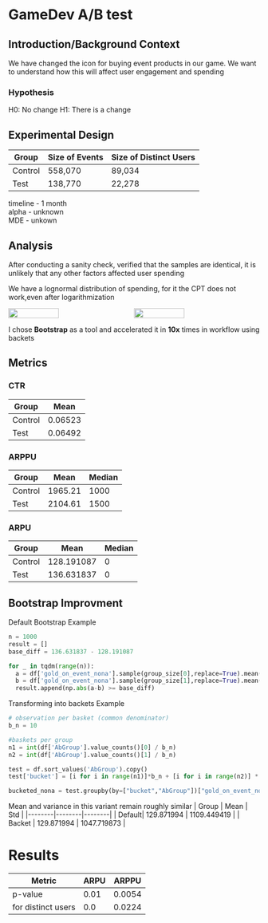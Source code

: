 # GameDev A/B test

## Introduction/Background Context
We have changed the icon for buying event products in our game.  We want to understand how this will affect user engagement and spending
### Hypothesis    
H0: No change
H1: There is a change

## Experimental Design

| Group                  | Size of Events | Size of Distinct Users |
|------------------------|----------------|------------------------|
| Control                | 558,070        | 89,034                 |
| Test                   | 138,770        | 22,278                 |

timeline - 1 month    
alpha - unknown    
MDE - unkown    

## Analysis
After conducting a sanity check, verified that the samples are identical, it is unlikely that any other factors affected user spending

We have a lognormal distribution of spending, for it the CPT does not work,even after logarithmization     
  <div style="display: flex; justify-content: space-between;">
      <img src="https://github.com/apereprosov/ab-test-gamedev/assets/61319269/44b2139a-7318-4815-83f2-a551761caf25" style="flex: 1; object-fit: cover; width: 40%; height: 60%;" />
      <img src="https://github.com/apereprosov/ab-test-gamedev/assets/61319269/d656a7d8-526c-40b1-bbb5-acb7282c8cc3" style="flex: 1; object-fit: cover; width: 40%; height: 60%;" />
  </div>    

I chose **Bootstrap** as a tool and accelerated it in **10x** times in workflow using backets   

## Metrics
### CTR
| Group  | Mean   | 
|--------|--------|
| Control| 0.06523|
| Test   | 0.06492|
### ARPPU
| Group  | Mean   | Median |
|--------|--------|--------|
| Control| 1965.21| 1000   |
| Test   | 2104.61| 1500   |
### ARPU
| Group  | Mean   | Median |
|--------|--------|--------|
| Control| 128.191087	| 0   |
| Test   | 136.631837 | 0   |

## Bootstrap Improvment
Default Bootstrap Example
```python
n = 1000
result = []
base_diff = 136.631837 - 128.191087

for _ in tqdm(range(n)):
  a = df['gold_on_event_nona'].sample(group_size[0],replace=True).mean()
  b = df['gold_on_event_nona'].sample(group_size[1],replace=True).mean()
  result.append(np.abs(a-b) >= base_diff)
```
Transforming into backets Example
```python
# observation per basket (common denominator)
b_n = 10

#baskets per group
n1 = int(df['AbGroup'].value_counts()[0] / b_n)
n2 = int(df['AbGroup'].value_counts()[1] / b_n)

test = df.sort_values('AbGroup').copy()
test['bucket'] = [i for i in range(n1)]*b_n + [i for i in range(n2)] * b_n

bucketed_nona = test.groupby(by=["bucket","AbGroup"])["gold_on_event_nona"].agg(['mean','std']).reset_index()
```
Mean and variance in this variant remain roughly similar
| Group  | Mean   | Std |
|--------|--------|--------|
| Default| 129.871994	| 1109.449419   |
| Backet   | 129.871994 | 1047.719873  |

# Results 
| Metric                   | ARPU            | ARPPU          |
|--------------------------|-----------------|----------------|
| p-value                  | 0.01            | 0.0054         |
| for distinct users       | 0.0             | 0.0224         |

